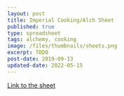 ```yaml
---
layout: post
title: Imperial Cooking/Alch Sheet
published: true
type: spreadsheet
tags: alchemy, cooking
image: /files/thumbnails/sheets.png
excerpt: TODO
post-date: 2019-09-13
updated-date: 2022-05-15
---
```


[Link to the sheet](https://docs.google.com/spreadsheets/d/1D7mFcXYFm4BUS_MKxTvgBY2lXkGtwWqn2AW91ntUvzE/edit?usp=sharing)